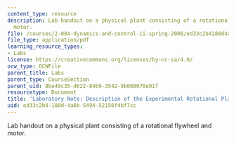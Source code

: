```yaml
---
content_type: resource
description: Lab handout on a physical plant consisting of a rotational flywheel and
  motor.
file: /courses/2-004-dynamics-and-control-ii-spring-2008/ed33c2b4180d4a6b549452156f4bf7cc_rotational_plant.pdf
file_type: application/pdf
learning_resource_types:
- Labs
license: https://creativecommons.org/licenses/by-nc-sa/4.0/
ocw_type: OCWFile
parent_title: Labs
parent_type: CourseSection
parent_uid: 8be49c35-d622-84b9-3542-9b068070e01f
resourcetype: Document
title: 'Laboratory Note: Description of the Experimental Rotational Plant'
uid: ed33c2b4-180d-4a6b-5494-52156f4bf7cc
---
```

Lab handout on a physical plant consisting of a rotational flywheel and motor.
